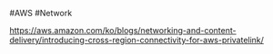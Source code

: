 #AWS #Network 

https://aws.amazon.com/ko/blogs/networking-and-content-delivery/introducing-cross-region-connectivity-for-aws-privatelink/
